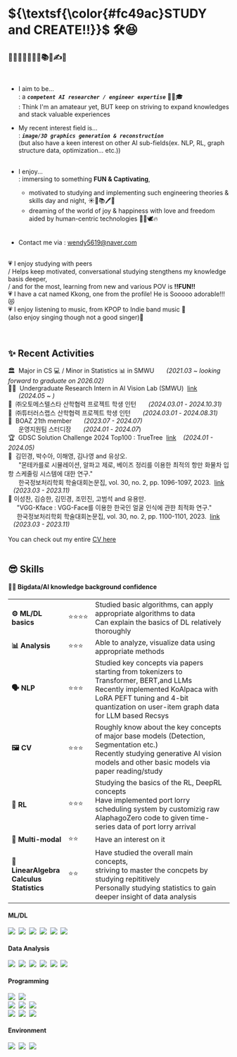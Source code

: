 <!-- ![header](https://capsule-render.vercel.app/api?type=waving&color=FFa9a0&height=150&section=header&text=🍑(˶ˆᗜˆ˵)🍑&fontColor=FFFFFF&fontSize=40&&&animation=twinkling) -->
<!-- https://simpleicons.org/?q=react -->

<!--
<div align="center">
 <img src="https://github.com/yulleta/yulleta/assets/81565724/b8053488-8890-4c91-b890-f189fd8ccb25" width="150" height="150" alt="코딩베리 프사" />
</div>
-->


<h1 align="left" >
 ${\textsf{\color{#fc49ac}STUDY and CREATE!!}}$	🛠️😆
</h1>

<h3 align="left">
🤩💫🎈✨🧠🚩📂📚🎨✍💡 <br/>
</h3>
<br/>

 - I aim to be...<br/>
   : a <strong><em>`competent AI researcher / engineer expertise`</em></strong> 👩‍💻🎓<br/>
   : Think I'm an amateaur yet, BUT keep on striving to expand knowledges and stack valuable experiences
 - My recent interest field is...<br/>
   : <strong><em>`image/3D graphics generation & reconstruction`</em></strong> <br/>
 (but also have a keen interest on other AI sub-fields(ex. NLP, RL, graph structure data, optimization... etc.)) <br/><br/>
 
 - I enjoy...<br/>
   : immersing to something <strong>FUN & Captivating</strong>, <br/>
   - motivated to studying and implementing such engineering theories & skills day and night, ☀️🌙📚🖊️🤩 <br/>
   - dreaming of the world of joy & happiness with love and freedom aided by human-centric technologies 🤍💞🕊️🔥<br/><br/>

 - Contact me via : wendy5619@naver.com<br/><br/>

 💗 I enjoy studying with peers <br/>
 / Helps keep motivated, conversational studying stengthens my knowledge basis deeper, <br/>
 / and for the most, learning from new and various POV is <strong>!!FUN!!</strong> <br/>
 💗 I have a cat named Kkong, one from the profile! He is Sooooo adorable!!! 😻 <br/>
 💗 I enjoy listening to music, from KPOP to Indie band music 🎵 <br/>
 (also enjoy singing though not a good singer)🎤


<br/>

<div align="left">
 <h2>✨ Recent Activities</h2>
 🏛️&nbsp; Major in CS 💻 / Minor in Statistics 📊 in SMWU
 &nbsp;&nbsp;&nbsp;&nbsp;&nbsp;&nbsp;<em>(2021.03 ~ looking forward to graduate on 2026.02)</em> <br/>
 👩‍💻&nbsp; Undergraduate Research Intern in AI Vision Lab (SMWU)
 &nbsp;<span><a href="https://sites.google.com/sookmyung.ac.kr/aiv-lab-smwu/home?authuser=0">link</a></span> 
 &nbsp;&nbsp;&nbsp;&nbsp;&nbsp;&nbsp;<em>(2024.05 ~ )</em> <br/>
 💼&nbsp; ㈜오토메스텔스타 산학협력 프로젝트 학생 인턴 
 &nbsp;&nbsp;&nbsp;&nbsp;&nbsp;&nbsp;<em>(2024.03.01 - 2024.10.31)</em> <br/>
 💼&nbsp; ㈜튜터러스랩스 산학협력 프로젝트 학생 인턴 
 &nbsp;&nbsp;&nbsp;&nbsp;&nbsp;&nbsp;<em>(2024.03.01 - 2024.08.31)</em> <br/>
 🐘&nbsp; BOAZ 21th member 
 &nbsp;&nbsp;&nbsp;&nbsp;&nbsp;&nbsp;<em>(2023.07 - 2024.07)</em> <br/>
 &nbsp;&nbsp;&nbsp;&nbsp;&nbsp;&nbsp;운영지원팀 스터디장 
 &nbsp;&nbsp;&nbsp;&nbsp;&nbsp;&nbsp;<em>(2024.01 - 2024.07</em>) <br/>
 ‭🏆&nbsp; GDSC Solution Challenge 2024 Top100 : TrueTree
 &nbsp;<span><a href="https://github.com/2024-FactChecker-SolutionChallenge">link</a></span>
 &nbsp;&nbsp;&nbsp;<em>(2024.01 - 2024.05)</em><br/>
 📃&nbsp; 김민경, 박수아, 이해영, 김나영 and 유상오. <br/>
 &nbsp;&nbsp;&nbsp;&nbsp;&nbsp;&nbsp;"몬테카를로 시뮬레이션, 알파고 제로, 베이즈 정리를 이용한 최적의 항만 화물차 입항 스케줄링 시스템에 대한 연구." <br/>
 &nbsp;&nbsp;&nbsp;&nbsp;&nbsp;&nbsp;한국정보처리학회 학술대회논문집, vol. 30, no. 2, pp. 1096-1097, 2023.
 &nbsp;<span><a href="https://kiss.kstudy.com/Detail/Ar?key=4059591">link</a></span> 
 &nbsp;&nbsp;&nbsp;<em>(2023.03 - 2023.11)</em><br/>
 📃 이성찬, 김승한, 김민경, 조민진, 고범석 and 유용만. <br/>
  &nbsp;&nbsp;&nbsp;&nbsp;&nbsp;"VGG-Kface : VGG-Face를 이용한 한국인 얼굴 인식에 관한 최적화 연구." <br/>
  &nbsp;&nbsp;&nbsp;&nbsp;&nbsp;한국정보처리학회 학술대회논문집, vol. 30, no. 2, pp. 1100-1101, 2023.
  &nbsp;<span><a href="https://kiss.kstudy.com/Detail/Ar?key=4059593">link</a></span>
  &nbsp;&nbsp;&nbsp;<em>(2023.03 - 2023.11)</em><br/>
</div>

<br/>

<div>
 You can check out my entire <span></span><a href="https://admitted-storm-2c4.notion.site/Minkyung-Kim-a4ad62d44e5f43ca8c564a89d2f9007e?pvs=4">CV here</a><br/>
 
</div>

<br/>

<h2 align="left">😎 Skills</h2>
<h4 align="left">👊🏻 Bigdata/AI knowledge background confidence</h4>
 <table>
   <tr>
     <td><strong>⚙️ ML/DL basics</strong></td>
     <td>⭐⭐⭐⭐</td>
     <td>
      Studied basic algorithms, can apply appropriate algorithms to data<br/>
      Can explain the basics of DL relatively thoroughly
     </td>
   </tr>
   <tr>
     <td><strong>📊 Analysis</strong></td>
     <td>⭐⭐⭐</td>
     <td>Able to analyze, visualize data using appropriate methods</td>
   </tr>
   <tr>
     <td><strong>🗣 NLP</strong></td>
     <td>⭐⭐⭐</td>
     <td>
      Studied key concepts via papers starting from tokenizers to Transformer, BERT,and LLMs <br/>
      Recently implemented KoAlpaca with LoRA PEFT tuning and 4-bit quantization on user-item graph data for LLM based Recsys
     </td>
   </tr>
   <tr>
     <td><strong>🖼️ CV</strong></td>
     <td>⭐⭐⭐</td>
     <td>
      Roughly know about the key concepts of major base models (Detection, Segmentation etc.) <br/>
      Recently studying generative AI vision models and other basic models via paper reading/study
     </td>
   </tr>
   <tr>
     <td><strong>🦾 RL</strong></td>
     <td>⭐⭐⭐</td>
     <td>
      Studying the basics of the RL, DeepRL concepts <br/>
      Have implemented port lorry scheduling system by customizig raw AlaphagoZero code to given time-series data of port lorry arrival
     </td>
   </tr>
   <tr>
     <td><strong>🤖 Multi-modal</strong></td>
     <td>⭐⭐</td>
     <td>
      Have an interest on it
     </td>
   </tr>
   <tr>
     <td><strong>📐 LinearAlgebra<br/>Calculus<br/>Statistics</strong></td>
     <td>⭐⭐</td>
     <td>
      Have studied the overall main concepts, <br/>
      striving to master the concpets by studying repititively <br/>
      Personally studying statistics to gain deeper insight of data analysis
     </td>
   </tr>
 </table>

   
<h4 align="left">ML/DL</h4>
<div align="left">
     <img src="https://img.shields.io/badge/scikit--learn-F7931E.svg?style=flat-square&logo=scikit-learn&logoColor=white" />&nbsp;
     <img src="https://img.shields.io/badge/pytorch-EE4C2C.svg?style=flat-square&logo=pytorch&logoColor=white" />&nbsp;
     <img src="https://img.shields.io/badge/tensorflow-FF6F00.svg?style=flat-square&logo=tensorflow&logoColor=white" />&nbsp;
     <img src="https://img.shields.io/badge/keras-D00000.svg?style=flat-square&logo=keras&logoColor=white" />&nbsp;
     <img src="https://img.shields.io/badge/weights%20%26%20biases-FFBE00.svg?style=flat-square&logo=weights-and-biases&logoColor=white" />&nbsp;
     <img src="https://img.shields.io/badge/huggingface-FF9900.svg?style=flat-square&logo=hugging-face&logoColor=white" />&nbsp;
</div>

<h4 align="left">Data Analysis</h4>
<div align="left">
     <img src="https://img.shields.io/badge/numpy-013243.svg?style=flat-square&logo=numpy&logoColor=white" />&nbsp;
     <img src="https://img.shields.io/badge/pandas-150458.svg?style=flat-square&logo=pandas&logoColor=white" />&nbsp;
     <img src="https://img.shields.io/badge/matplotlib-005A9C.svg?style=flat-square&logo=matplotlib&logoColor=white" />&nbsp;
     <img src="https://img.shields.io/badge/seaborn-3776AB.svg?style=flat-square&logo=python&logoColor=white" />&nbsp;
     <img src="https://img.shields.io/badge/selenium-43B02A.svg?style=flat-square&logo=selenium&logoColor=white" />&nbsp;
     <img src="https://img.shields.io/badge/beautifulsoup-FFC300.svg?style=flat-square&logo=python&logoColor=white" />&nbsp;
</div>

<h4 align="left">Programming</h4>
<div align="left">
     <img src="https://img.shields.io/badge/react-20232a.svg?style=flat-square&logo=react&logoColor=61DAFB" />&nbsp;
     <img src="https://img.shields.io/badge/react_native-20232a.svg?style=flat-square&logo=react&logoColor=61DAFB" />&nbsp;<br/>
     <img src="https://img.shields.io/badge/node.js-339933.svg?style=flat-square&logo=nodedotjs&logoColor=white" />&nbsp;
     <img src="https://img.shields.io/badge/django-092E20.svg?style=flat-square&logo=django&logoColor=white" />&nbsp;
     <img src="https://img.shields.io/badge/flask-000000.svg?style=flat-square&logo=flask&logoColor=white" />&nbsp;<br/>
     <img src="https://img.shields.io/badge/python-3776AB.svg?style=flat-square&logo=python&logoColor=white" />&nbsp;
     <img src="https://img.shields.io/badge/java-007396.svg?style=flat-square&logo=java&logoColor=white" />&nbsp;
     <img src="https://img.shields.io/badge/c-A8B9CC.svg?style=flat-square&logo=c&logoColor=white" />&nbsp;
</div>

<h4 align="left">Environment</h4>
<div align="left">
     <img src="https://img.shields.io/badge/ubuntu-E95420.svg?style=flat-square&logo=ubuntu&logoColor=white" />&nbsp;
     <img src="https://img.shields.io/badge/Visual%20Studio%20Code-007ACC.svg?style=flat-square&logo=visual-studio-code&logoColor=white" />&nbsp;
     <img src="https://img.shields.io/badge/Colab-F9AB00.svg?style=flat-square&logo=google-colab&logoColor=white" />&nbsp;
</div>


